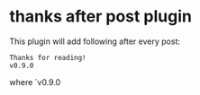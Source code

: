 # thanks after post plugin

This plugin will add following after every post:
```
Thanks for reading!
v0.9.0
```

where `v0.9.0
